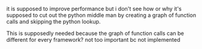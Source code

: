  it is supposed to improve performance but i don't see how or why
 it's supposed to cut out the python middle man by creating a graph of function calls and skipping the python lookup.
 
 This is supposedly needed because the graph of function calls can be different for every framework?
not too important bc not implemented